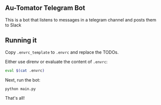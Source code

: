 ## Au-Tomator Telegram Bot

This is a bot that listens to messages in a telegram channel and posts them to Slack

## Running it

Copy `.envrc_template` to `.envrc` and replace the TODOs.

Either use direnv or evaluate the content of `.envrc`:

```bash
eval $(cat .envrc)
```

Next, run the bot:

```bash
python main.py
```

That's all!